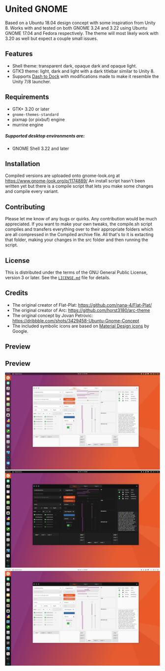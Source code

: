 United GNOME
=========
Based on a Ubuntu 18.04 design concept with some inspiration from Unity 8. Works with and tested on both GNOME 3.24 and 3.22 using Ubuntu GNOME 17.04 and Fedora respectively. The theme will most likely work with 3.20 as well but expect a couple small issues.

Features
--------
- Shell theme: transparent dark, opaque dark and opaque light.
- GTK3 theme: light, dark and light with a dark titlebar similar to Unity 8.
- Supports [Dash to Dock](https://github.com/micheleg/dash-to-dock) with modifications made to make it resemble the Unity 7/8 launcher.

Requirements
------------
- GTK+ 3.20 or later
- `gnome-themes-standard`
- pixmap (or pixbuf) engine
- murrine engine

##### Supported desktop environments are:
- GNOME Shell 3.22 and later

Installation
------------
Compiled versions are uploaded onto gnome-look.org at https://www.gnome-look.org/p/1174889/
An install script hasn't been written yet but there is a compile script that lets you make some changes and compile every variant.

Contributing
------------
Please let me know of any bugs or quirks. Any contribution would be much appreciated. If you want to make your own tweaks, the compile.sh script compiles and transfers everything over to their appropriate folders which are all compressed in the Compiled archive file. All that's to it is extacting that folder, making your changes in the src folder and then running the script.

License
-------
This is distributed under the terms of the GNU General Public License, version 3 or later. See the [`LICENSE.md`](LICENSE.md) file for details.

Credits
-------
- The original creator of Flat-Plat: https://github.com/nana-4/Flat-Plat/
- The original creator of Arc: https://github.com/horst3180/arc-theme
- The original concept by Jovan Petrovic: https://dribbble.com/shots/3429458-Ubuntu-Gnome-Concept
- The included symbolic icons are based on [Material Design icons](https://github.com/google/material-design-icons) by Google.

Preview
-------
## Preview
![alt text](preview-1.jpg "Preview 1")
![alt text](preview-2.jpg "Preview 2")
![alt text](preview-3.jpg "Preview 3")
